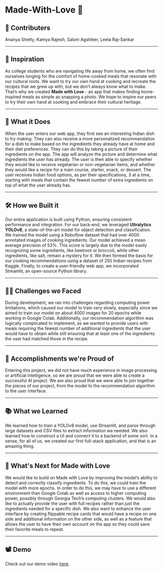 # Made-With-Love 🪷

## 🤝 Contributers

Ananya Shetty, Kamya Rajesh, Saloni Agshiker, Leela Raj-Sankar

***

## 🚀 Inspiration

As college students who are navigating life away from home, we often find ourselves longing for the comfort of home-cooked meals that resonate with our cultural roots. We want to try our own hand at cooking and recreate the recipes that we grew up with, but we don’t always know what to make. That’s why we created **Made with Love** - an app that makes finding home-inspired meals as simple as snapping a photo. We hope to inspire our peers to try their own hand at cooking and embrace their cultural heritage. 

***

## 🎯 What it Does

When the user enters our web app, they first see an interesting Indian dish to try making. They can also receive a more personalized recommendation for a dish to make based on the ingredients they already have at home and their diet preferences. They can do this by taking a picture of their ingredients on the app. The app will analyze the picture and determine what ingredients the user has already. The user is then able to specify whether they would like to receive vegetarian or non-vegetarian items, and whether they would like a recipe for a main course, starter, snack, or dessert. The user receives Indian food options, as per their specifications, 3 at a time, starting with meals that contain the fewest number of extra ingredients on top of what the user already has. 

***

## 🛠 How we Built it

Our entire application is built using Python, ensuring consistent performance and integration. For our back-end, we leveraged **Ultralytics YOLOv8**, a state-of-the-art model for object detection and classification. We trained the model using a Roboflow dataset that had over 4000 annotated images of cooking ingredients. Our model achieved a mean average precision of 53%. This score is largely due to the model easily recognizing some ingredients, like beetroot or broccoli, while other ingredients, like salt, remain a mystery for it. We then formed the basis for our cooking recommendations using a dataset of 255 Indian recipes from Kaggle. Finally, to create a user-friendly web app, we incorporated Streamlit, an open-source Python library.

***

## 🧗‍♂️ Challenges we Faced

During development, we ran into challenges regarding computing power limitations, which caused our model to train very slowly, especially since we aimed to train our model on about 4000 images for 20 epochs while working in Google Colab. Additionally, our recommendation algorithm was logically complicated to implement, as we wanted to provide users with meals requiring the fewest number of additional ingredients that the user would have to obtain while still ensuring that at least one of the ingredients the user had matched those in the recipe.

***

## 🎉 Accomplishments we're Proud of

Entering this project, we did not have much experience in image processing or artificial intelligence, so we are proud that we were able to create a successful AI project. We are also proud that we were able to join together the pieces of our project, from the model to the recommendation algorithm to the user interface.

***

## 📚 What we Learned

We learned how to train a YOLOv8 model, use Streamlit, and parse through large datasets and CSV files to extract information we needed. We also learned how to construct a UI and connect it to a backend of some sort. In a sense, for all of us, we created our first full-stack application, and that is an amazing thing.

***

## 🔮 What's Next for Made with Love

We would like to build on Made with Love by improving the model’s ability to detect and correctly classify ingredients. To do this, we could train the model with more epochs. In order to do this, we may have to use a different environment than Google Colab as well as access to higher computing power, possibly through Georgia Tech’s computing clusters. We would also like to actually provide the user with full recipes rather than just the ingredients needed for a specific dish. We also want to enhance the user interface by creating flippable recipe cards that would have a recipe on one side and additional information on the other side, as well as a feature that allows the user to have their own account on the app so they could save their favorite meals to repeat.

***

## 📽 Demo
Check out our demo video [here](https://www.youtube.com/watch?v=JQbAtLq_ZXw).
